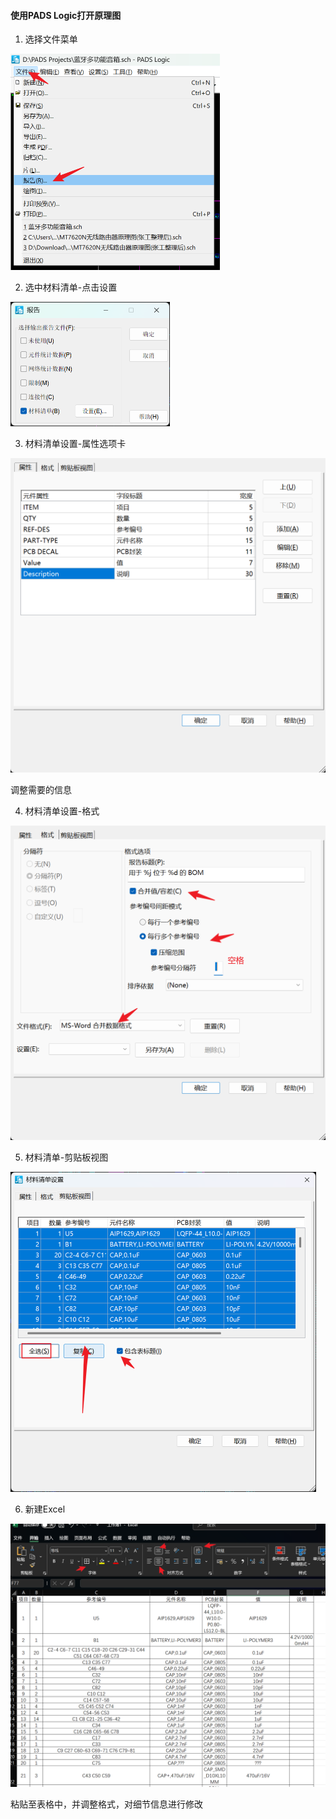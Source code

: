 #### 使用PADS Logic打开原理图

1. 选择文件菜单

<img src="pic/d6c2b8c8f04114e2312f00222a0aa623.png" alt="截图" style="zoom:50%;" />

2. 选中材料清单-点击设置

<img src="pic/f3aba417862018e7939a9f05b7a52a19.png" alt="截图" style="zoom:50%;" />

3. 材料清单设置-属性选项卡

<img src="pic/313f5fd71d2341117ed0bb72562d33ab.png" alt="截图" style="zoom:50%;" />

调整需要的信息

4. 材料清单设置-格式

<img src="pic/58f33a6455ebd2859f63a482e102c86d.png" alt="截图" style="zoom:50%;" />

5. 材料清单-剪贴板视图

<img src="pic/4e434fbbc28725b31ee1e67bbd86a99e.png" alt="截图" style="zoom:50%;" />

6. 新建Excel

<img src="pic/acf61eec012c0d4ecc92400c90aa7943.png" alt="截图" style="zoom:50%;" />

粘贴至表格中，并调整格式，对细节信息进行修改
